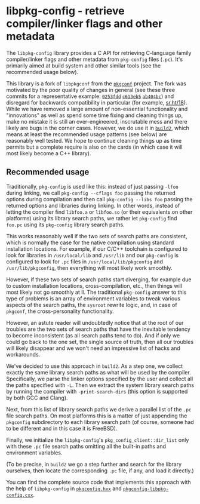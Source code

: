 # libpkg-config - retrieve compiler/linker flags and other metadata

The `libpkg-config` library provides a C API for retrieving C-language family
compiler/linker flags and other metadata from `pkg-config` files (`.pc`). It's
primarily aimed at build system and other similar tools (see the recommended
usage below).

This library is a fork of `libpkgconf` from the [`pkgconf`][pkgconf] project.
The fork was motivated by the poor quality of changes in general (see these
three commits for a representative example: [`0253fdd`][0253fdd]
[`c613eb5`][c613eb5] [`ab404bc`][ab404bc]) and disregard for backwards
compatibility in particular (for example, [sr.ht/18][srht18]). While we have
removed a large amount of non-essential functionality and "innovations" as
well as spend some time fixing and cleaning things up, make no mistake it is
still an over-engineered, inscrutable mess and there likely are bugs in the
corner cases. However, we do use it in [`build2`][build2], which means at
least the recommended usage patterns (see below) are reasonably well
tested. We hope to continue cleaning things up as time permits but a complete
require is also on the cards (in which case it will most likely become a C++
library).


## Recommended usage

Traditionally, `pkg-config` is used like this: instead of just passing `-lfoo`
during linking, we call `pkg-config --cflags foo` passing the returned options
during compilation and then call `pkg-config --libs foo` passing the returned
options and libraries during linking. In other words, instead of letting the
compiler find `libfoo.a` or `libfoo.so` (or their equivalents on other
platforms) using its library search paths, we rather let `pkg-config` find
`foo.pc` using its `pkg-config` library search paths.

This works reasonably well if the two sets of search paths are consistent,
which is normally the case for the native compilation using standard
installation locations. For example, if our C/C++ toolchain is configured to
look for libraries in `/usr/local/lib` and `/usr/lib` and our `pkg-config` is
configured to look for `.pc` files in `/usr/local/lib/pkgconfig` and
`/usr/lib/pkgconfig`, then everything will most likely work smoothly.

However, if these two sets of search paths start diverging, for example due to
custom installation locations, cross-compilation, etc., then things will most
likely not go smoothly at ll. The traditional `pkg-config` answer to this type
of problems is an array of environment variables to tweak various aspects of
the search paths, the `sysroot` rewrite logic, and, in case of `pkgconf`, the
cross-personality functionality.

However, an astute reader will undoubtedly notice that at the root of our
troubles are the two sets of search paths that have the inevitable tendency to
become inconsistent (as all search paths tend to do). And if only we could go
back to the one set, the single source of truth, then all our troubles will
likely disappear and we won't need an impressive list of hacks and
workarounds.

We've decided to use this approach in `build2`. As a step one, we collect
exactly the same library search paths as what will be used by the compiler.
Specifically, we parse the linker options specified by the user and collect
all the paths specified with `-L`. Then we extract the system library search
paths by running the compiler with `-print-search-dirs` (this option is
supported by both GCC and Clang).

Next, from this list of library search paths we derive a parallel list of the
`.pc` file search paths. On most platforms this is a matter of just appending
the `pkgconfig` subdirectory to each library search path (of course, someone
had to be different and in this case it is FreeBSD).

Finally, we initialize the `libpkg-config`'s `pkg_config_client::dir_list`
only with these `.pc` file search paths omitting all the built-in paths and
environment variables.

(To be precise, in `build2` we go a step further and search for the library
ourselves, then locate the corresponding `.pc` file, if any, and load it
directly.)

You can find the complete source code that implements this approach with the
help of `libpkg-config` in [`pkgconfig.hxx`][pkgconfig.hxx] and
[`pkgconfig-libpkg-config.cxx`][pkgconfig-libpkg-config.hxx].


[pkgconf]: https://github.com/pkgconf/pkgconf

[0253fdd]: https://github.com/pkgconf/pkgconf/commit/0253fddc1d64
[c613eb5]: https://github.com/pkgconf/pkgconf/commit/c613eb5ccee2
[ab404bc]: https://github.com/pkgconf/pkgconf/commit/ab404bc25b94

[srht18]: https://todo.sr.ht/~kaniini/pkgconf/18

[build2]: https://build2.org

[pkgconfig.hxx]: https://github.com/build2/build2/blob/master/libbuild2/cc/pkgconfig.hxx
[pkgconfig-libpkg-config.hxx]: https://github.com/build2/build2/blob/master/libbuild2/cc/pkgconfig-libpkg-config.cxx
